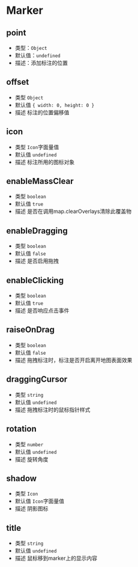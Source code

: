 # Marker

## point
* 类型：`Object`
* 默认值：`undefined`
* 描述：添加标注的位置

## offset
* 类型 `Object`
* 默认值 `{ width: 0, height: 0 }`
* 描述 标注的位置偏移值

## icon
* 类型 `Icon`字面量值
* 默认值 `undefined`
* 描述 标注所用的图标对象

## enableMassClear
* 类型 `boolean`
* 默认值 `true`
* 描述 是否在调用map.clearOverlays清除此覆盖物

## enableDragging
* 类型 `boolean`
* 默认值 `false`
* 描述 是否启用拖拽

## enableClicking
* 类型 `boolean`
* 默认值 `true`
* 描述 是否响应点击事件

## raiseOnDrag
* 类型 `boolean`
* 默认值 `false`
* 描述 拖拽标注时，标注是否开启离开地图表面效果

## draggingCursor
* 类型 `string`
* 默认值 `undefined`
* 描述 拖拽标注时的鼠标指针样式

## rotation
* 类型 `number`
* 默认值 `undefined`
* 描述 旋转角度

## shadow
* 类型 `Icon`
* 默认值 `Icon`字面量值
* 描述 阴影图标

## title
* 类型 `string`
* 默认值 `undefined`
* 描述 鼠标移到marker上的显示内容
